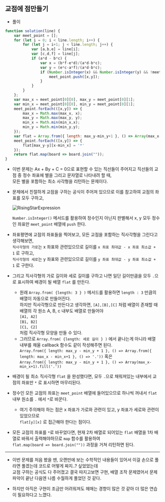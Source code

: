 ## 교점에 점만들기    
- 풀이    

```javascript    
function solution(line) {
    var meet_point = [];
    for (let i = 0; i < line.length; i++) {
        for (let j = i+1; j < line.length; j++) {
            var [a,b,e] = line[i];
            var [c,d,f] = line[j];
            if (a*d - b*c) {
                var x = (b*f-e*d)/(a*d-b*c);
                var y = (e*c-a*f)/(a*d-b*c);
                if (Number.isInteger(x) && Number.isInteger(y) && !meet_point.includes([x,y])) {
                    meet_point.push([x,y]);
                }
            }
        }
    };
    var max_x = meet_point[0][0], max_y = meet_point[0][1];
    var min_x = meet_point[0][0], min_y = meet_point[0][1];
    meet_point.forEach(([x,y]) => {
        max_x = Math.max(max_x, x);
        max_y = Math.max(max_y, y);
        min_x = Math.min(min_x,x);
        min_y = Math.min(min_y,y);
    });
    var flat = Array.from({ length: max_y-min_y+1 }, () => Array(max_x-min_x+1).fill('.'));
    meet_point.forEach(([x,y]) => {
        flat[max_y-y][x-min_x] = '*'
    });
    return flat.map(board => board.join(""));
}
```     

- 이번 문제는 Ax + By + C = 0으로 표현할 수 있는 직선들이 주어지고 직선들의 교점 중 정수 좌표에 별을 그리고 문자열로 나타내려 할 때,     
  모든 별을 포함하는 최소 사각형을 리턴하는 문제이다.    
  
- 문제에서 친절하게 교점을 구하는 공식이 주어져 있으므로 이를 참고하여 교점의 좌표를 모두 구하고,     
 
  ![RisingStarExpression](https://user-images.githubusercontent.com/55572165/187072371-e03feaae-42d7-46c6-91ce-69484b9a7579.png)      
  
  `Number.isInteger()` 메서드를 활용하여 정수인지 아닌지 판별해서 x, y 모두 정수인 좌표만 `meet_point` 배열에 `push` 한다.      

- 좌표평면에 교점의 좌표들을 찍어보고, 모든 교점을 포함하는 직사각형을 그린다고 생각해보면,    
  `직사각형의 가로`는 x 좌표와 관련있으므로 길이를 `x 좌표 최대값 - x 좌표 최소값 + 1` 로 구하고,      
  `직사각형의 세로`는 y 좌표와 관련있으므로 길이를 `y 좌표 최대값 - y 좌표 최소값 + 1` 로 구한다.       
  
- 그리고 직사각형의 가로 길이와 세로 길이를 구하고 나면 일단 길이만큼을 모두 `.`으로 표시하여 배경이 될 배열 `flat` 를 만든다.    
  - 원래 `Array.from( {length: 3 } )` 메서드를 활용하면 `length : 3` 만큼의 배열이 자동으로 만들어진다.       
    하지만 직사각형으로 만든다고 생각하면, `[A],[B],[C]` 처럼 배열이 존재할 때 배열의 각 원소 A, B, c 내부도 배열로 만들어야       
    `[A1, A2]`        
    `[B1, B2]`      
    `[C1, C2]`     
    처럼 직사각형 모양을 만들 수 있다.     
  - 그러므로 `Array.from( {length: 세로 길이 } )` 에서 끝나는게 아니라 배열 내부를 채울 callback 함수도 같이 작성해주면 된다.    
    `Array.from({ length: max_y - min_y + 1 }, () => Array.from({ length: max_x - min_x+1 }, () => '.'))` 혹은    
    `Array.from({ length: max_y - min_y + 1 }, () => Array(max_x-min_x+1).fill('.'))`         
    
- 배경이 될 최소 직사각형 `flat` 을 완성했다면, 모두 `.`으로 채워져있는 내부에서 교점의 좌표만 `*` 로 표시하면 마무리된다.    

- 정수인 모든 교점의 좌표는 `meet_point` 배열에 들어있으므로 하나씩 꺼내서 `flat` 내부 원소를 `.` 에서 `*`로 바꾼다.    
  - 여기 주의해야 하는 점은 x 좌표가 가로와 관련이 있고, y 좌표가 세로와 관련이 있었으므로      
    `flat[y][x]` 로 접근해야 한다는 점이다.     
    
- 모든 교점의 좌표를 `*`로 바꾸었다면, 현재 2차 배열로 되어있는 `flat` 배열을 1차 배열로 바꿔서 출력해야하므로 `map` 함수를 활용하여    
  `flat.map(board => board.join(""))` 과정을 거쳐 리턴하면 된다.     
  
<hr>   

- 이번 문제를 처음 봤을 땐, 오랜만에 보는 수학적인 내용들이 있어서 이걸 손으로 풀라면 풀겠는데 코드로 어떻게 짜지..? 싶었었는데      
  교점 구하는 공식도 다 주어졌고 결국 따지고보면 구현, 배열 조작 문제였어서 문제파악이 끝난 다음엔 나름 수월하게 풀었던 것 같다.    
  
- 하지만 아직은 구현이 조금만 어려워져도 헤매는 경향이 많은 것 같아 더 많은 연습이 필요하다고 느꼈다.    

